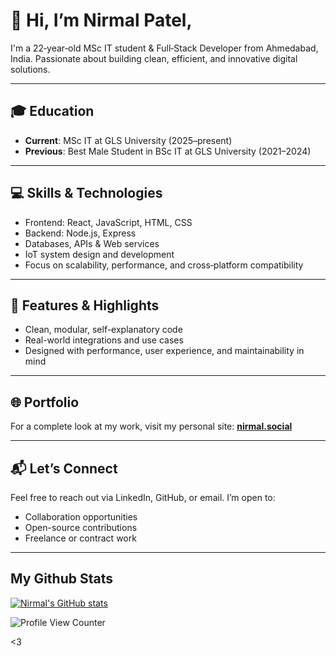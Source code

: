  # 👋 Hi, I’m Nirmal Patel, 
 I'm a 22‑year‑old MSc IT student & Full‑Stack Developer from Ahmedabad, India. Passionate about building clean, efficient, and innovative digital solutions.  

---

## 🎓 Education

- **Current**: MSc IT at GLS University (2025–present)  
- **Previous**: Best Male Student in BSc IT at GLS University (2021–2024)  

---

## 💻 Skills & Technologies

- Frontend: React, JavaScript, HTML, CSS  
- Backend: Node.js, Express  
- Databases, APIs & Web services  
- IoT system design and development  
- Focus on scalability, performance, and cross‑platform compatibility

---

## 📌 Features & Highlights

- Clean, modular, self-explanatory code  
- Real-world integrations and use cases  
- Designed with performance, user experience, and maintainability in mind

---

## 🌐 Portfolio

For a complete look at my work, visit my personal site: **[nirmal.social](https://nirmal.social/)** 

---

## 📬 Let’s Connect

Feel free to reach out via LinkedIn, GitHub, or email. I’m open to:

- Collaboration opportunities  
- Open-source contributions  
- Freelance or contract work

---

## My Github Stats

[![Nirmal's GitHub stats](https://github-readme-stats.vercel.app/api?username=nirmal1090)](https://github.com/nirmal1090)

![Profile View Counter](https://komarev.com/ghpvc/?username=nirmal1090)


<3
